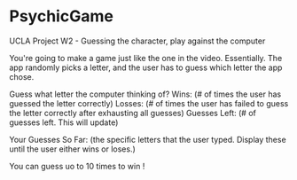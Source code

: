 # PsychicGame
UCLA Project W2 - Guessing the character, play against the computer

You're going to make a game just like the one in the video. Essentially. The app randomly picks a letter, and the user has to guess which letter the app chose. 

Guess what letter the computer thinking of?
Wins: (# of times the user has guessed the letter correctly)
Losses: (# of times the user has failed to guess the letter correctly after exhausting all guesses)
Guesses Left: (# of guesses left. This will update)

Your Guesses So Far: (the specific letters that the user typed. Display these until the user either wins or loses.)

You can guess uo to 10 times to win !